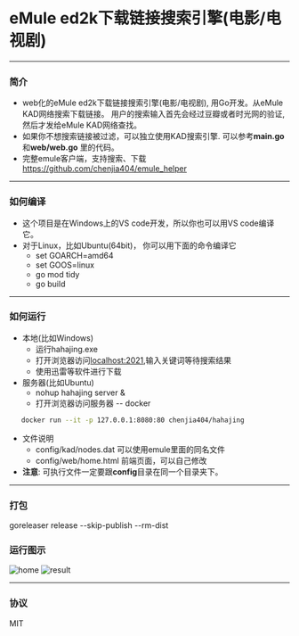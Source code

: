 # eMule ed2k下载链接搜索引擎(电影/电视剧)

---
### 简介
* web化的eMule ed2k下载链接搜索引擎(电影/电视剧), 用Go开发。从eMule KAD网络搜索下载链接。 用户的搜索输入首先会经过豆瓣或者时光网的验证, 然后才发给eMule KAD网络查找。
* 如果你不想搜索链接被过滤，可以独立使用KAD搜索引擎. 可以参考**main.go**和**web/web.go** 里的代码。
* 完整emule客户端，支持搜索、下载 https://github.com/chenjia404/emule_helper

---
### 如何编译
- 这个项目是在Windows上的VS code开发，所以你也可以用VS code编译它。
- 对于Linux，比如Ubuntu(64bit)， 你可以用下面的命令编译它
    * set GOARCH=amd64
    * set GOOS=linux
    * go mod tidy
    * go build


---
### 如何运行
- 本地(比如Windows)
    * 运行hahajing.exe
    * 打开浏览器访问[localhost:2021](localhost:2021),输入关键词等待搜索结果
    * 使用迅雷等软件进行下载
- 服务器(比如Ubuntu)
    * nohup hahajing server &
    * 打开浏览器访问服务器
-- docker
```bash
   docker run --it -p 127.0.0.1:8080:80 chenjia404/hahajing
```

- 文件说明
    * config/kad/nodes.dat 可以使用emule里面的同名文件
    * config/web/home.html 前端页面，可以自己修改
- **注意**: 可执行文件一定要跟**config**目录在同一个目录夹下。

---

### 打包

goreleaser release --skip-publish --rm-dist

### 运行图示
![home](./doc/home.png)
![result](./doc/result.png)

---
### 协议
MIT
